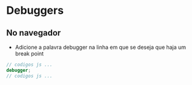 # Debuggers

## No navegador

- Adicione a palavra debugger na linha em que se deseja que haja um break point

~~~javascript
// codigos js ...
debugger;
// codigos js ...
~~~